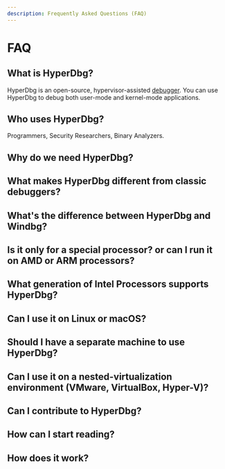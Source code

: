 ```yaml
---
description: Frequently Asked Questions (FAQ)
---
```


# FAQ

## What is HyperDbg?

HyperDbg is an open-source, hypervisor-assisted [debugger](https://en.wikipedia.org/wiki/Debugger). You can use HyperDbg to debug both user-mode and kernel-mode applications.

## Who uses HyperDbg?

Programmers, Security Researchers, Binary Analyzers. 

## Why do we need HyperDbg?

## What makes HyperDbg different from classic debuggers?

## What's the difference between HyperDbg and Windbg?

## Is it only for a special processor? or can I run it on AMD or ARM processors?

## What generation of Intel Processors supports HyperDbg?

## Can I use it on Linux or macOS?

## Should I have a separate machine to use HyperDbg?

## Can I use it on a nested-virtualization environment \(VMware, VirtualBox, Hyper-V\)?

## Can I contribute to HyperDbg?

## How can I start reading?

## How does it work?




